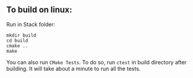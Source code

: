
## To build on linux:

Run in Stack folder:
```
mkdir build
cd build
cmake ..
make
```

You can also run `CMake Tests`. To do so, run `ctest` in build directory after building. It will take about a minute to run all the tests.